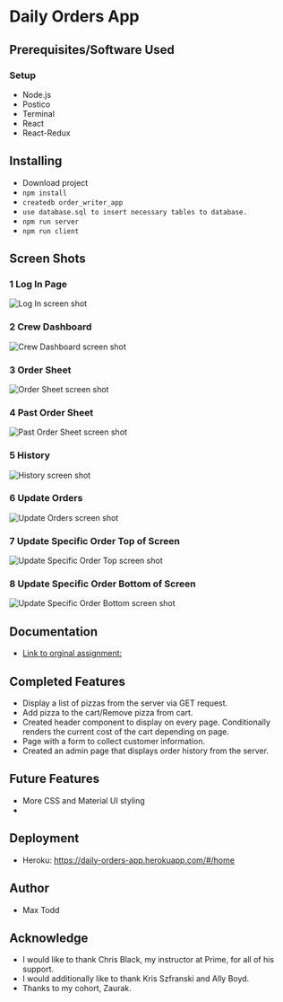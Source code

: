 # Daily Orders App

## Prerequisites/Software Used

### Setup

- Node.js
- Postico
- Terminal
- React
- React-Redux


## Installing

- Download project
- `npm install`
- `createdb order_writer_app`
- `use database.sql to insert necessary tables to database.`
- `npm run server`
- `npm run client`


## Screen Shots

### 1 Log In Page
![Log In screen shot](wireframes/Log_In.png)

### 2 Crew Dashboard
![Crew Dashboard screen shot](wireframes/Crew_Dashboard.png)

### 3 Order Sheet
![Order Sheet screen shot](wireframes/Order_Sheet.png)

### 4 Past Order Sheet
![Past Order Sheet screen shot](wireframes/Yesterday's_Order.png)

### 5 History
![History screen shot](wireframes/History.png)

### 6 Update Orders
![Update Orders screen shot](wireframes/Update_Orders.png)

### 7 Update Specific Order Top of Screen
![Update Specific Order Top screen shot](wireframes/Update_Specific_Order_Top.png)

### 8 Update Specific Order Bottom of Screen
![Update Specific Order Bottom screen shot](wireframes/Update_Specific_Order_Bottom.png)




## Documentation

- [Link to orginal assignment:](https://github.com/PrimeAcademy/redux-pizza-parlor)


## Completed Features

- Display a list of pizzas from the server via GET request.
- Add pizza to the cart/Remove pizza from cart.
- Created header component to display on every page. Conditionally renders the current cost of the cart depending on page.
- Page with a form to collect customer information.
- Created an admin page that displays order history from the server.


## Future Features

- More CSS and Material UI styling
- 


## Deployment

- Heroku: https://daily-orders-app.herokuapp.com/#/home


## Author

- Max Todd


## Acknowledge 

- I would like to thank Chris Black, my instructor at Prime, for all of his support. 
- I would additionally like to thank Kris Szfranski and Ally Boyd.
- Thanks to my cohort, Zaurak.




